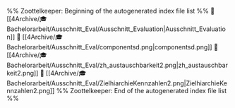 %% Zoottelkeeper: Beginning of the autogenerated index file list  %%
📄 [[4Archive/🎓 Bachelorarbeit/Ausschnitt_Eval/Ausschnitt_Evaluation|Ausschnitt_Evaluation]]
📄 [[4Archive/🎓 Bachelorarbeit/Ausschnitt_Eval/componentsd.png|componentsd.png]]
📄 [[4Archive/🎓 Bachelorarbeit/Ausschnitt_Eval/zh_austauschbarkeit2.png|zh_austauschbarkeit2.png]]
📄 [[4Archive/🎓 Bachelorarbeit/Ausschnitt_Eval/ZielhiarchieKennzahlen2.png|ZielhiarchieKennzahlen2.png]]
%% Zoottelkeeper: End of the autogenerated index file list  %%
